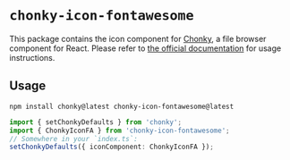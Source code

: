 # `chonky-icon-fontawesome`

This package contains the icon component for [Chonky][chonky], a file browser component
for React. Please refer to [the official documentation][docs] for usage instructions.

## Usage

```shell
npm install chonky@latest chonky-icon-fontawesome@latest
```

```ts
import { setChonkyDefaults } from 'chonky';
import { ChonkyIconFA } from 'chonky-icon-fontawesome';
// Somewhere in your `index.ts`:
setChonkyDefaults({ iconComponent: ChonkyIconFA });
```

[chonky]: https://chonky.io/
[docs]: https://chonky.io/docs/2.x/installation-usage
